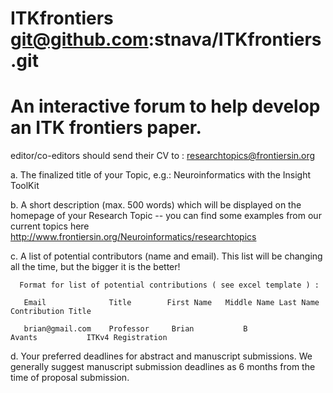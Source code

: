 ITKfrontiers  git@github.com:stnava/ITKfrontiers.git
============
An interactive forum to help develop an ITK frontiers paper.
============

editor/co-editors should send their CV to : researchtopics@frontiersin.org

a.     The finalized title of your Topic, e.g.:  Neuroinformatics with the Insight ToolKit

b.    A short description (max. 500 words) which will be displayed on the homepage of your Research Topic -- you can find some examples from our current topics here http://www.frontiersin.org/Neuroinformatics/researchtopics

c.     A list of potential contributors (name and email). This list will be changing all the time, but the bigger it is the better!

      Format for list of potential contributions ( see excel template ) :

       Email	          Title	       First Name	Middle Name	Last Name	Contribution Title

       brian@gmail.com    Professor     Brian           B               Avants           ITKv4 Registration 

d.    Your preferred deadlines for abstract and manuscript submissions. We generally suggest manuscript submission deadlines as 6 months from the time of proposal submission.


